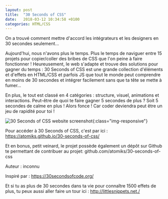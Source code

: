 ```yaml
---
layout: post
title:  "30 Seconds of CSS"
date:   2018-03-12 10:34:58 +0100
categories: HTML/CSS
---
```

On a trouvé comment mettre d'accord les intégrateurs et les designers en 30 secondes seulement...

Aujourd'hui, nous n'avons plus le temps. Plus le temps de naviguer entre 15 projets pour copier/coller des bribes de CSS que l'on peine à faire fonctionner ! Heureusement, le web s'adapte et trouve des solutions pour gagner du temps : 30 Seconds of CSS est une grande collection d'éléments et d'effets en HTML/CSS et parfois JS que tout le monde peut comprendre en moins de 30 secondes et intégrer facilement sans que ta tête se mette à fumer...

En plus, le tout est classé en 4 catégories : structure, visuel, animations et interactions. Peut-être de quoi te faire gagner 5 secondes de plus ? Soit 5 secondes de calme en plus ! Alors fonce ! Car coder deviendra peut être un jeu de rapidité pour toi !

![30 Seconds of CSS website screenshot](../../../../../assets/images/2018-03-14-30Seconds-of-CSS.jpg){:class="img-responsive"}

Pour accéder à 30 Seconds of CSS, c'est par ici : https://atomiks.github.io/30-seconds-of-css/

Et en bonus, petit veinard, le projet possède également un dépôt sur Github te permettant de contribuer au projet: github.com/atomiks/30-seconds-of-css

Auteur : inconnu

Inspiré par : https://30secondsofcode.org/

Et si tu as plus de 30 secondes dans ta vie pour connaître 1500 effets de plus, tu peux aussi aller faire un tour ici : http://littlesnippets.net./
